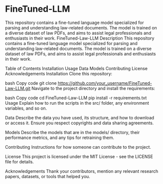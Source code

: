 # FineTuned-LLM
This repository contains a fine-tuned language model specialized for parsing and understanding law-related documents. The model is trained on a diverse dataset of law PDFs, and aims to assist legal professionals and enthusiasts in their work.
FineTuned-Law-LLM
Description
This repository contains a fine-tuned language model specialized for parsing and understanding law-related documents. The model is trained on a diverse dataset of law PDFs, and aims to assist legal professionals and enthusiasts in their work.

Table of Contents
Installation
Usage
Data
Models
Contributing
License
Acknowledgements
Installation
Clone this repository:

bash
Copy code
git clone https://github.com/your_username/FineTuned-Law-LLM.git
Navigate to the project directory and install the requirements:

bash
Copy code
cd FineTuned-Law-LLM
pip install -r requirements.txt
Usage
Explain how to run the scripts in the src/ folder, any environment variables, and so on.

Data
Describe the data you have used, its structure, and how to download or access it. Ensure you respect copyrights and data sharing agreements.

Models
Describe the models that are in the models/ directory, their performance metrics, and any tips for retraining them.

Contributing
Instructions for how someone can contribute to the project.

License
This project is licensed under the MIT License - see the LICENSE file for details.

Acknowledgements
Thank your contributors, mention any relevant research papers, datasets, or tools that helped you.

